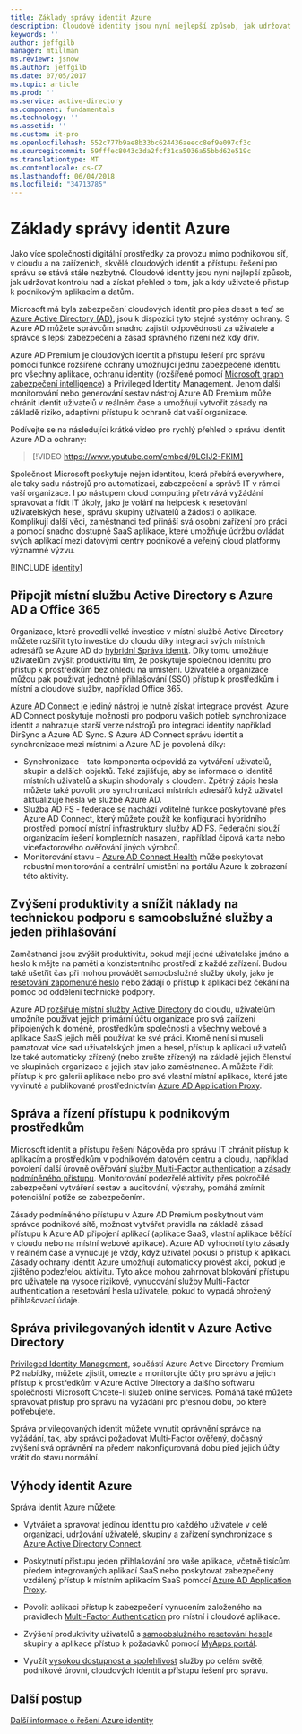 ```yaml
---
title: Základy správy identit Azure
description: Cloudové identity jsou nyní nejlepší způsob, jak udržovat kontrolu nad a získat přehled o tom, jak a kdy uživatelé přístup k podnikovým aplikacím a datům.
keywords: ''
author: jeffgilb
manager: mtillman
ms.reviewr: jsnow
ms.author: jeffgilb
ms.date: 07/05/2017
ms.topic: article
ms.prod: ''
ms.service: active-directory
ms.component: fundamentals
ms.technology: ''
ms.assetid: ''
ms.custom: it-pro
ms.openlocfilehash: 552c777b9ae8b33bc624436aeecc8ef9e097cf3c
ms.sourcegitcommit: 59fffec8043c3da2fcf31ca5036a55bbd62e519c
ms.translationtype: MT
ms.contentlocale: cs-CZ
ms.lasthandoff: 06/04/2018
ms.locfileid: "34713785"
---
```

# <a name="fundamentals-of-azure-identity-management"></a>Základy správy identit Azure

Jako více společnosti digitální prostředky za provozu mimo podnikovou síť, v cloudu a na zařízeních, skvělé cloudových identit a přístupu řešení pro správu se stává stále nezbytné. Cloudové identity jsou nyní nejlepší způsob, jak udržovat kontrolu nad a získat přehled o tom, jak a kdy uživatelé přístup k podnikovým aplikacím a datům.

Microsoft má byla zabezpečení cloudových identit pro přes deset a teď se [Azure Active Directory (AD)](active-directory-whatis.md), jsou k dispozici tyto stejné systémy ochrany. S Azure AD můžete správcům snadno zajistit odpovědnosti za uživatele a správce s lepší zabezpečení a zásad správného řízení než kdy dřív.

Azure AD Premium je cloudových identit a přístupu řešení pro správu pomocí funkce rozšířené ochrany umožňující jednu zabezpečené identitu pro všechny aplikace, ochranu identity (rozšířené pomocí [Microsoft graph zabezpečení intelligence](https://www.microsoft.com/en-us/security/intelligence)) a Privileged Identity Management. Jenom další monitorování nebo generování sestav nástroj Azure AD Premium může chránit identit uživatelů v reálném čase a umožňují vytvořit zásady na základě riziko, adaptivní přístupu k ochraně dat vaší organizace.

Podívejte se na následující krátké video pro rychlý přehled o správu identit Azure AD a ochrany:
>[!VIDEO https://www.youtube.com/embed/9LGIJ2-FKIM]

Společnost Microsoft poskytuje nejen identitou, která přebírá everywhere, ale taky sadu nástrojů pro automatizaci, zabezpečení a správě IT v rámci vaší organizace. I po nástupem cloud computing přetrvává vyžádání spravovat a řídit IT úkoly, jako je volání na helpdesk k resetování uživatelských hesel, správu skupiny uživatelů a žádosti o aplikace. Komplikují další věci, zaměstnanci teď přináší svá osobní zařízení pro práci a pomocí snadno dostupné SaaS aplikace, které umožňuje údržbu ovládat svých aplikací mezi datovými centry podnikové a veřejný cloud platformy významné výzvu.

[!INCLUDE [identity](../../includes/azure-ad-licenses.md)]

## <a name="connect-on-premises-active-directory-with-azure-ad-and-office-365"></a>Připojit místní službu Active Directory s Azure AD a Office 365
Organizace, které provedli velké investice v místní službě Active Directory můžete rozšířit tyto investice do cloudu díky integraci svých místních adresářů se Azure AD do [hybridní Správa identit](https://docs.microsoft.com/azure/active-directory/active-directory-hybrid-identity-design-considerations-overview). Díky tomu umožňuje uživatelům zvýšit produktivitu tím, že poskytuje společnou identitu pro přístup k prostředkům bez ohledu na umístění. Uživatelé a organizace můžou pak používat jednotné přihlašování (SSO) přístup k prostředkům i místní a cloudové služby, například Office 365.

[Azure AD Connect](https://docs.microsoft.com/azure/active-directory/connect/active-directory-aadconnect) je jediný nástroj je nutné získat integrace provést. Azure AD Connect poskytuje možnosti pro podporu vašich potřeb synchronizace identit a nahrazuje starší verze nástrojů pro integraci identity například DirSync a Azure AD Sync. S Azure AD Connect správu identit a synchronizace mezi místními a Azure AD je povolená díky:

- Synchronizace – tato komponenta odpovídá za vytváření uživatelů, skupin a dalších objektů. Také zajišťuje, aby se informace o identitě místních uživatelů a skupin shodovaly s cloudem. Zpětný zápis hesla můžete také povolit pro synchronizaci místních adresářů když uživatel aktualizuje hesla ve službě Azure AD.
- Služba AD FS - federace se nachází volitelné funkce poskytované přes Azure AD Connect, který můžete použít ke konfiguraci hybridního prostředí pomocí místní infrastruktury služby AD FS. Federační slouží organizacím řešení komplexních nasazení, například čipová karta nebo vícefaktorového ověřování jiných výrobců.
- Monitorování stavu – [Azure AD Connect Health](https://docs.microsoft.com/azure/active-directory/connect-health/active-directory-aadconnect-health) může poskytovat robustní monitorování a centrální umístění na portálu Azure k zobrazení této aktivity.

## <a name="increase-productivity-and-reduce-helpdesk-costs-with-self-service-and-single-sign-on-experiences"></a>Zvýšení produktivity a snížit náklady na technickou podporu s samoobslužné služby a jeden přihlašování

Zaměstnanci jsou zvýšit produktivitu, pokud mají jedné uživatelské jméno a heslo k mějte na paměti a konzistentního prostředí z každé zařízení. Budou také ušetřit čas při mohou provádět samoobslužné služby úkoly, jako je [resetování zapomenuté heslo](https://docs.microsoft.com/azure/active-directory/active-directory-passwords) nebo žádají o přístup k aplikaci bez čekání na pomoc od oddělení technické podpory.

Azure AD [rozšiřuje místní služby Active Directory](https://docs.microsoft.com/azure/active-directory/connect/active-directory-aadconnect) do cloudu, uživatelům umožníte používat jejich primární účtu organizace pro svá zařízení připojených k doméně, prostředkům společnosti a všechny webové a aplikace SaaS jejich měli používat ke své práci. Kromě není si museli pamatovat více sad uživatelských jmen a hesel, přístup k aplikaci uživatelů lze také automaticky zřízený (nebo zrušte zřízený) na základě jejich členství ve skupinách organizace a jejich stav jako zaměstnanec. A můžete řídit přístup k pro galerii aplikace nebo pro své vlastní místní aplikace, které jste vyvinuté a publikované prostřednictvím [Azure AD Application Proxy](https://docs.microsoft.com/azure/active-directory/active-directory-application-proxy-get-started).

## <a name="manage-and-control-access-to-corporate-resources"></a>Správa a řízení přístupu k podnikovým prostředkům
Microsoft identit a přístupu řešení Nápověda pro správu IT chránit přístup k aplikacím a prostředkům v podnikovém datovém centru a cloudu, například povolení další úrovně ověřování [služby Multi-Factor authentication](https://docs.microsoft.com/azure/multi-factor-authentication/multi-factor-authentication-whats-next) a [zásady podmíněného přístupu](https://docs.microsoft.com/azure/active-directory/active-directory-conditional-access-azure-portal). Monitorování podezřelé aktivity přes pokročilé zabezpečení vytváření sestav a auditování, výstrahy, pomáhá zmírnit potenciální potíže se zabezpečením.

Zásady podmíněného přístupu v Azure AD Premium poskytnout vám správce podnikové sítě, možnost vytvářet pravidla na základě zásad přístupu k Azure AD připojení aplikací (aplikace SaaS, vlastní aplikace běžící v cloudu nebo na místní webové aplikace). Azure AD vyhodnotí tyto zásady v reálném čase a vynucuje je vždy, když uživatel pokusí o přístup k aplikaci. Zásady ochrany identit Azure umožňují automaticky provést akci, pokud je zjištěno podezřelou aktivitu. Tyto akce mohou zahrnovat blokování přístupu pro uživatele na vysoce rizikové, vynucování služby Multi-Factor authentication a resetování hesla uživatele, pokud to vypadá ohrožený přihlašovací údaje.


## <a name="azure-active-directory-privileged-identity-management"></a>Správa privilegovaných identit v Azure Active Directory

[Privileged Identity Management](https://docs.microsoft.com/azure/active-directory/active-directory-privileged-identity-management-getting-started), součástí Azure Active Directory Premium P2 nabídky, můžete zjistit, omezte a monitorujte účty pro správu a jejich přístup k prostředkům v Azure Active Directory a dalšího softwaru společnosti Microsoft Chcete-li služeb online services. Pomáhá také můžete spravovat přístup pro správu na vyžádání pro přesnou dobu, po které potřebujete.

Správa privilegovaných identit můžete vynutit oprávnění správce na vyžádání, tak, aby správci požadovat Multi-Factor ověřený, dočasný zvýšení svá oprávnění na předem nakonfigurovaná dobu před jejich účty vrátit do stavu normální.

## <a name="benefits-of-azure-identity"></a>Výhody identit Azure

Správa identit Azure můžete:

-   Vytvářet a spravovat jedinou identitu pro každého uživatele v celé organizaci, udržování uživatelé, skupiny a zařízení synchronizace s [Azure Active Directory Connect](https://docs.microsoft.com/azure/active-directory/connect/active-directory-aadconnect).

-   Poskytnutí přístupu jeden přihlašování pro vaše aplikace, včetně tisícům předem integrovaných aplikací SaaS nebo poskytovat zabezpečený vzdálený přístup k místním aplikacím SaaS pomocí [Azure AD Application Proxy](https://docs.microsoft.com/azure/active-directory/active-directory-application-proxy-get-started).

-   Povolit aplikaci přístup k zabezpečení vynucením založeného na pravidlech [Multi-Factor Authentication](https://docs.microsoft.com/azure/multi-factor-authentication/multi-factor-authentication-whats-next) pro místní i cloudové aplikace.

-   Zvýšení produktivity uživatelů s [samoobslužného resetování hesel](https://docs.microsoft.com/azure/active-directory/active-directory-passwords)a skupiny a aplikace přístup k požadavků pomocí [MyApps portál](https://docs.microsoft.com/azure/active-directory/active-directory-saas-access-panel-user-help).

-   Využít [vysokou dostupnost a spolehlivost](https://docs.microsoft.com/azure/architecture/resiliency/high-availability-azure-applications) služby po celém světě, podnikové úrovni, cloudových identit a přístupu řešení pro správu.

## <a name="next-steps"></a>Další postup
[Další informace o řešení Azure identity](https://docs.microsoft.com/azure/active-directory/understand-azure-identity-solutions)